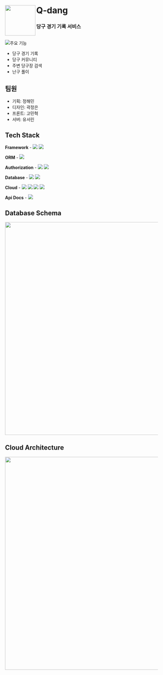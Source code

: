 # Q-dang <a href="https://f-it.oopy.io/"> <img src="https://github.com/Q-Dang/qdang-was/assets/81281190/63768eff-6699-41fc-99a7-9aadb35813ad" align="left" width="100"></a>
### 당구 경기 기록 서비스
<br>
<img src="https://github.com/Q-Dang/qdang-was/assets/81281190/87dc7cfc-f9dd-403e-ab3a-54d2fe158523"

## 주요 기능
- 당구 경기 기록
- 당구 커뮤니티
- 주변 당구장 검색
- 난구 풀이

## 팀원
- 기획: 정해민
- 디자인: 곽정은
- 프론트: 고민혁
- 서버: 유서린

## Tech Stack
**Framework** - <img src="https://img.shields.io/badge/Spring Boot-6DB33F?style=for-the-social&logo=Spring Boot&logoColor=white">  <img src="https://img.shields.io/badge/Gradle-02303A?style=for-the-social&logo=Gradle&logoColor=white">

**ORM** - <img src="https://img.shields.io/badge/Spring Data JPA-6DB33F?style=for-the-social&logo=Databricks&logoColor=white">

**Authorization** - <img src="https://img.shields.io/badge/Spring Security-6DB33F?style=for-the-social&logo=springsecurity&logoColor=white">  <img src="https://img.shields.io/badge/JWT-000000?style=for-the-social&logo=JSON Web Tokens&logoColor=white">

**Database** - <img src="https://img.shields.io/badge/MySQL-4479A1?style=for-the-social&logo=MySQL&logoColor=white">  <img src="https://img.shields.io/badge/Redis-DC382D?style=for-the-social&logo=Redis&logoColor=white">


**Cloud** - <img src ="https://img.shields.io/badge/AWS EC2-FF9900?style=for-the-social&logo=amazonec2&logoColor=white"> <img src="https://img.shields.io/badge/AWS RDS-527FFF?style=for-the-social&logo=amazonrds&logoColor=white">  <img src="https://img.shields.io/badge/Docker-2496ED?style=for-the-social&logo=Docker&logoColor=white">  <img src="https://img.shields.io/badge/Docker compose-2496ED?style=for-the-social&logo=docker-compose&logoColor=white">


**Api Docs** - <img src="https://img.shields.io/badge/Swagger-85EA2D?style=for-the-social&logo=swagger&logoColor=white">

## Database Schema
<img src="https://github.com/Q-Dang/qdang-was/assets/81281190/6c8f9af6-84e0-4154-85ae-7c4fe824def3" width="700">
<br>

## Cloud Architecture
<img src="https://github.com/Q-Dang/qdang-was/assets/81281190/ca1c2067-d240-49bb-a014-310d8b955485" width="700">

